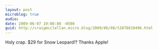 ```yaml
---
layout: post
microblog: true
audio: 
date: 2009-06-07 19:00:00 -0500
guid: http://craigmcclellan.micro.blog/2009/06/08/t2078810496.html
---
```

Holy crap. $29 for Snow Leopard!? Thanks Apple!
